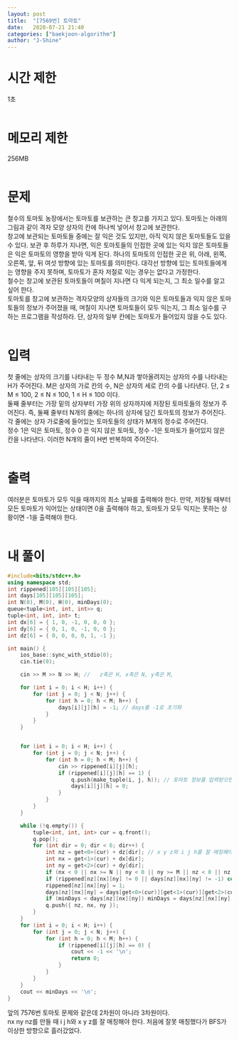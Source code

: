 ```yaml
---
layout: post
title:  "[7569번] 토마토"
date:   2020-07-21 21:40
categories: ["baekjoon-algorithm"]
author: "J-Shine"
---
```

# 시간 제한
1초<br><br>

# 메모리 제한
256MB<br><br>

# 문제  
철수의 토마토 농장에서는 토마토를 보관하는 큰 창고를 가지고 있다. 토마토는 아래의 그림과 같이 격자 모양 상자의 칸에 하나씩 넣어서 창고에 보관한다.<br>
창고에 보관되는 토마토들 중에는 잘 익은 것도 있지만, 아직 익지 않은 토마토들도 있을 수 있다. 보관 후 하루가 지나면, 익은 토마토들의 인접한 곳에 있는 익지 않은 토마토들은 익은 토마토의 영향을 받아 익게 된다. 하나의 토마토의 인접한 곳은 위, 아래, 왼쪽, 오른쪽, 앞, 뒤 여섯 방향에 있는 토마토를 의미한다. 대각선 방향에 있는 토마토들에게는 영향을 주지 못하며, 토마토가 혼자 저절로 익는 경우는 없다고 가정한다.<br> 
철수는 창고에 보관된 토마토들이 며칠이 지나면 다 익게 되는지, 그 최소 일수를 알고 싶어 한다.<br>
토마토를 창고에 보관하는 격자모양의 상자들의 크기와 익은 토마토들과 익지 않은 토마토들의 정보가 주어졌을 때, 며칠이 지나면 토마토들이 모두 익는지, 그 최소 일수를 구하는 프로그램을 작성하라. 단, 상자의 일부 칸에는 토마토가 들어있지 않을 수도 있다.<br><br>

# 입력  
첫 줄에는 상자의 크기를 나타내는 두 정수 M,N과 쌓아올려지는 상자의 수를 나타내는 H가 주어진다. M은 상자의 가로 칸의 수, N은 상자의 세로 칸의 수를 나타낸다. 단, 2 ≤ M ≤ 100, 2 ≤ N ≤ 100, 1 ≤ H ≤ 100 이다.<br>
둘째 줄부터는 가장 밑의 상자부터 가장 위의 상자까지에 저장된 토마토들의 정보가 주어진다. 즉, 둘째 줄부터 N개의 줄에는 하나의 상자에 담긴 토마토의 정보가 주어진다. 각 줄에는 상자 가로줄에 들어있는 토마토들의 상태가 M개의 정수로 주어진다. <br>
정수 1은 익은 토마토, 정수 0 은 익지 않은 토마토, 정수 -1은 토마토가 들어있지 않은 칸을 나타낸다. 이러한 N개의 줄이 H번 반복하여 주어진다.<br><br>

# 출력  
여러분은 토마토가 모두 익을 때까지의 최소 날짜를 출력해야 한다. 만약, 저장될 때부터 모든 토마토가 익어있는 상태이면 0을 출력해야 하고, 토마토가 모두 익지는 못하는 상황이면 -1을 출력해야 한다.<br><br>

# 내 풀이

```c++
#include<bits/stdc++.h>
using namespace std;
int rippened[105][105][105];
int days[105][105][105];
int N(0), M(0), H(0), minDays(0);
queue<tuple<int, int, int>> q;
tuple<int, int, int> t;
int dx[6] = { 1, 0, -1, 0, 0, 0 };
int dy[6] = { 0, 1, 0, -1, 0, 0 };
int dz[6] = { 0, 0, 0, 0, 1, -1 };

int main() {
	ios_base::sync_with_stdio(0);
	cin.tie(0);

	cin >> M >> N >> H; //   z축은 H, x축은 N, y축은 M,

	for (int i = 0; i < H; i++) {
		for (int j = 0; j < N; j++) {
			for (int h = 0; h < M; h++) {
				days[i][j][h] = -1; // days를 -1로 초기화
			}
		}
	}


	for (int i = 0; i < H; i++) {
		for (int j = 0; j < N; j++) {
			for (int h = 0; h < M; h++) {
				cin >> rippened[i][j][h];
				if (rippened[i][j][h] == 1) {
					q.push(make_tuple(i, j, h)); // 토마토 정보를 입력받으면서 익은 토마토는 큐에 넣는다.
					days[i][j][h] = 0;
				}
			}
		}
	}

	while (!q.empty()) {
		tuple<int, int, int> cur = q.front();
		q.pop();
		for (int dir = 0; dir < 6; dir++) {
			int nz = get<0>(cur) + dz[dir]; // x y z와 i j h를 잘 매칭해야 한다. 둘이 일치하지 않고, 방향이 헷갈리므로 주의하자.
			int nx = get<1>(cur) + dx[dir];
			int ny = get<2>(cur) + dy[dir];
			if (nx < 0 || nx >= N || ny < 0 || ny >= M || nz < 0 || nz >= H) continue;
			if (rippened[nz][nx][ny] != 0 || days[nz][nx][ny] != -1) continue;
			rippened[nz][nx][ny] = 1;
			days[nz][nx][ny] = days[get<0>(cur)][get<1>(cur)][get<2>(cur)] + 1;
			if (minDays < days[nz][nx][ny]) minDays = days[nz][nx][ny];
			q.push({ nz, nx, ny });
		}
	}
	for (int i = 0; i < H; i++) {
		for (int j = 0; j < N; j++) {
			for (int h = 0; h < M; h++) {
				if (rippened[i][j][h] == 0) {
					cout << -1 << '\n';
					return 0;
				}
			}
		}
	}
	cout << minDays << '\n';
}

```
앞의 7576번 토마토 문제와 같은데 2차원이 아니라 3차원이다.<br>
nx ny nz를 만들 때 i j h와 x y z를 잘 매칭해야 한다. 처음에 잘못 매칭했다가 BFS가 이상한 방향으로 흘러갔었다.<br><br>
